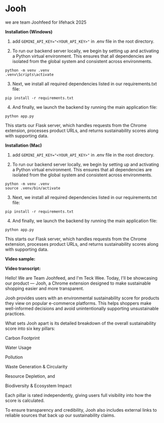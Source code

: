 # Jooh
we are team Joohfeed for lifehack 2025 <br/>


**Installation (Windows)**
1. add `GEMINI_API_KEY="<YOUR_API_KEY>"` in .env file in the root directory.

2. To run our backend server locally, we begin by setting up and activating a Python virtual environment.
This ensures that all dependencies are isolated from the global system and consistent across environments.
```
python -m venv .venv
.venv\Scripts\activate
```
3. Next, we install all required dependencies listed in our requirements.txt file:
```
pip install -r requirements.txt
```
4. And finally, we launch the backend by running the main application file:
```
python app.py
```
This starts our Flask server, which handles requests from the Chrome extension, processes product URLs, and returns sustainability scores along with supporting data.


**Installation (Mac)**
1. add `GEMINI_API_KEY="<YOUR_API_KEY>"` in .env file in the root directory.

2. To run our backend server locally, we begin by setting up and activating a Python virtual environment.
This ensures that all dependencies are isolated from the global system and consistent across environments.
```
python -m venv .venv
source .venv/bin/activate
```
3. Next, we install all required dependencies listed in our requirements.txt file:
```
pip install -r requirements.txt
```
4. And finally, we launch the backend by running the main application file:
```
python app.py
```
This starts our Flask server, which handles requests from the Chrome extension, processes product URLs, and returns sustainability scores along with supporting data.


**Video sample:**



**Video transcript:**

Hello! We are Team Joohfeed, and I'm Teck Wee.
Today, I'll be showcasing our product — Jooh, a Chrome extension designed to make sustainable shopping easier and more transparent.

Jooh provides users with an environmental sustainability score for products they view on popular e-commerce platforms. This helps shoppers make well-informed decisions and avoid unintentionally supporting unsustainable practices.

What sets Jooh apart is its detailed breakdown of the overall sustainability score into six key pillars:

Carbon Footprint

Water Usage

Pollution

Waste Generation & Circularity

Resource Depletion, and

Biodiversity & Ecosystem Impact

Each pillar is rated independently, giving users full visibility into how the score is calculated.

To ensure transparency and credibility, Jooh also includes external links to reliable sources that back up our sustainability claims.
